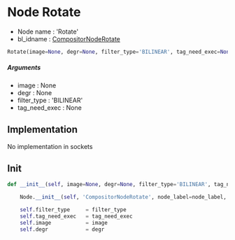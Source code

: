 # Node Rotate

- Node name : 'Rotate'
- bl_idname : [CompositorNodeRotate](https://docs.blender.org/api/current/bpy.types.CompositorNodeRotate.html)


``` python
Rotate(image=None, degr=None, filter_type='BILINEAR', tag_need_exec=None, node_label=None, node_color=None)
```
##### Arguments

- image : None
- degr : None
- filter_type : 'BILINEAR'
- tag_need_exec : None

## Implementation

No implementation in sockets

## Init

``` python
def __init__(self, image=None, degr=None, filter_type='BILINEAR', tag_need_exec=None, node_label=None, node_color=None):

    Node.__init__(self, 'CompositorNodeRotate', node_label=node_label, node_color=node_color)

    self.filter_type     = filter_type
    self.tag_need_exec   = tag_need_exec
    self.image           = image
    self.degr            = degr
```
